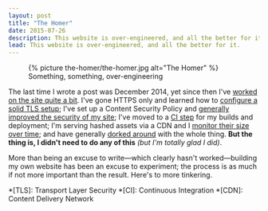 ```yaml
---
layout: post
title: "The Homer"
date: 2015-07-26
description: This website is over-engineered, and all the better for it.
lead: This website is over-engineered, and all the better for it.
---
```


<figure>
    {% picture the-homer/the-homer.jpg alt="The Homer" %}
    <figcaption>Something, something, over-engineering</figcaption>
</figure>

The last time I wrote a post was December 2014, yet since then I've [worked on the site quite a bit](https://github.com/davidrapson/davidrapson.co.uk/commits/master). I've gone HTTPS only and learned how to [configure a solid TLS setup](https://www.ssllabs.com/ssltest/analyze.html?d=davidrapson.co.uk); I've set up a Content Security Policy and [generally improved the security of my site](https://httpsecurityreport.com/?report=davidrapson.co.uk); I've moved to a [CI step](https://circleci.com/gh/davidrapson/davidrapson.co.uk/) for my builds and deployment; I'm serving hashed assets via a CDN and I [monitor their size over time](https://twitter.com/davidrapson/status/550769765447655424); and have generally [dorked around](https://github.com/davidrapson/davidrapson.co.uk/commit/013f70ffdf640a69e02dbe87c0534dddc85dab03) with the whole thing. **But the thing is, I didn't need to do any of this** *(but I'm totally glad I did)*.

More than being an excuse to write—which clearly hasn't worked—building my own website has been an excuse to experiment; the process is as much if not more important than the result. Here's to more tinkering.

*[TLS]: Transport Layer Security
*[CI]: Continuous Integration
*[CDN]: Content Delivery Network
